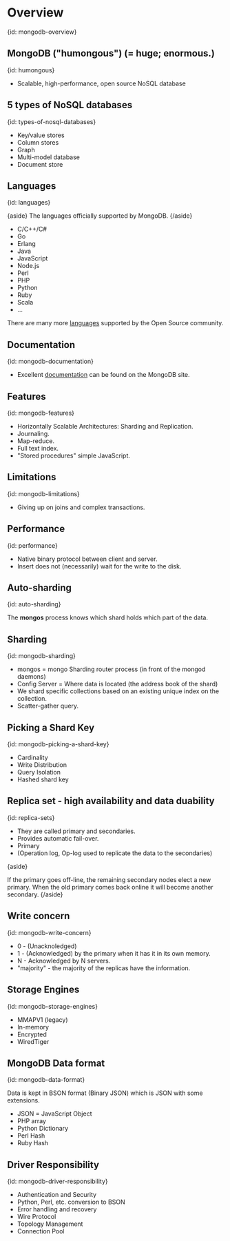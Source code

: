 # Overview
{id: mongodb-overview}

## MongoDB ("humongous")  (= huge; enormous.)
{id: humongous}

* Scalable, high-performance, open source NoSQL database



## 5 types of NoSQL databases
{id: types-of-nosql-databases}

* Key/value stores
* Column stores
* Graph
* Multi-model database
* Document store




## Languages
{id: languages}

{aside}
The languages officially supported by MongoDB.
{/aside}


* C/C++/C#
* Go
* Erlang
* Java
* JavaScript
* Node.js
* Perl
* PHP
* Python
* Ruby
* Scala
* ...


There are many more [languages](https://docs.mongodb.com/ecosystem/drivers/) supported by the Open Source community.



## Documentation
{id: mongodb-documentation}

* Excellent [documentation](http://docs.mongodb.com/) can be found on the MongoDB site.



## Features
{id: mongodb-features}

* Horizontally Scalable Architectures: Sharding and Replication.
* Journaling.
* Map-reduce.
* Full text index.
* "Stored procedures" simple JavaScript.



## Limitations
{id: mongodb-limitations}

* Giving up on joins and complex transactions.



## Performance
{id: performance}

* Native binary protocol between client and server.
* Insert does not (necessarily) wait for the write to the disk.



## Auto-sharding
{id: auto-sharding}


The <b>mongos</b> process knows which shard holds which part of the data.




## Sharding
{id: mongodb-sharding}

* mongos = mongo Sharding router process (in front of the mongod daemons)
* Config Server = Where data is located (the address book of the shard)
* We shard specific collections based on an existing unique index on the collection.
* Scatter-gather query.



## Picking a Shard Key
{id: mongodb-picking-a-shard-key}

* Cardinality
* Write Distribution
* Query Isolation
* Hashed shard key



## Replica set - high availability and data duability
{id: replica-sets}

* They are called primary and secondaries.
* Provides automatic fail-over.
* Primary
* (Operation log, Op-log used to replicate the data to the secondaries)


{aside}

If the primary goes off-line, the remaining secondary nodes elect a new primary.
When the old primary comes back online it will become another secondary.
{/aside}


## Write concern
{id: mongodb-write-concern}

* 0 - (Unacknoledged)
* 1 - (Acknowledged) by the primary when it has it in its own memory.
* N - Acknowledged by N servers.
* "majority" - the majority of the replicas have the information.



## Storage Engines
{id: mongodb-storage-engines}

* MMAPV1 (legacy)
* In-memory
* Encrypted
* WiredTiger



## MongoDB Data format
{id: mongodb-data-format}


Data is kept in BSON format (Binary JSON) which is JSON with some extensions.



* JSON = JavaScript Object
* PHP array
* Python Dictionary
* Perl Hash
* Ruby Hash




## Driver Responsibility
{id: mongodb-driver-responsibility}

* Authentication and Security
* Python, Perl, etc. conversion to BSON
* Error handling and recovery
* Wire Protocol
* Topology Management
* Connection Pool





